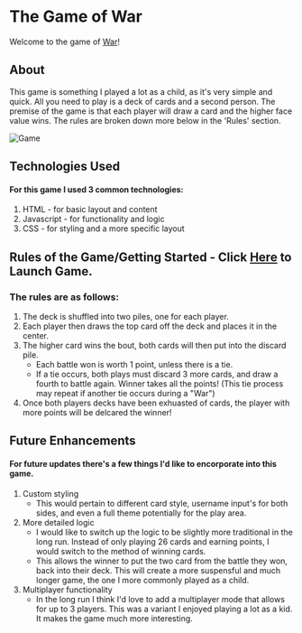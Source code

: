 # The Game of War

Welcome to the game of [War](https://nexusmane.github.io/War-Game/)! 

## About

This game is something I played a lot as a child, as it's very simple and quick. All you need to play is a deck of cards and a second person. The premise of the game is that each player will draw a card and the higher face value wins. The rules are broken down more below in the 'Rules' section.



![Game](https://i.imgur.com/WC9otfF.png)


## Technologies Used

#### For this game I used 3 common technologies:

1. HTML - for basic layout and content
2. Javascript - for functionality and logic
3. CSS - for styling and a more specific layout


## Rules of the Game/Getting Started - Click [Here](https://nexusmane.github.io/War-Game/) to Launch Game.

### The rules are as follows:

1. The deck is shuffled into two piles, one for each player.
2. Each player then draws the top card off the deck and places it in the center. 
3. The higher card wins the bout, both cards will then put into the discard pile.
    - Each battle won is worth 1 point, unless there is a tie. 
    - If a tie occurs, both plays must discard 3 more cards, and draw a fourth to battle again. Winner takes all the points! (This tie process may repeat if another tie occurs during a "War")
4. Once both players decks have been exhuasted of cards, the player with more points will be delcared the winner!


## Future Enhancements

#### For future updates there's a few things I'd like to encorporate into this game. 

1. Custom styling
    - This would pertain to different card style, username input's for both sides, and even a full theme potentially for the play area. 
2. More detailed logic
    - I would like to switch up the logic to be slightly more traditional in the long run. Instead of only playing 26 cards and earning points, I would switch to the method of winning cards. 
    - This allows the winner to put the two card from the battle they won, back into their deck. This will create a more suspensful and much longer game, the one I more commonly played as a child. 
3. Multiplayer functionality
    - In the long run I think I'd love to add a multiplayer mode that allows for up to 3 players. This was a variant I enjoyed playing a lot as a kid. It makes the game much more interesting. 